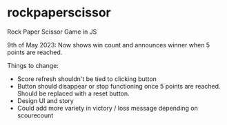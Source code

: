 # rockpaperscissor
Rock Paper Scissor Game in JS

9th of May 2023: Now shows win count and announces winner when 5 points are reached.

Things to change: 
- Score refresh shouldn't be tied to clicking button
- Button should disappear or stop functioning once 5 points are reached. Should be replaced with a reset button.
- Design UI and story
- Could add more variety in victory / loss message depending on scourecount